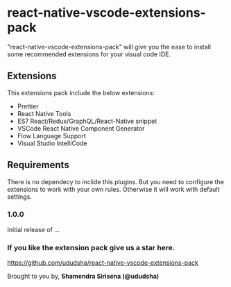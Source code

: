 # react-native-vscode-extensions-pack

"react-native-vscode-extensions-pack" will give you the ease to install some recommended extensions for your visual code IDE.

## Extensions

This extensions pack include the below extensions:
* Prettier
* React Native Tools
* ES7 React/Redux/GraphQL/React-Native snippet
* VSCode React Native Component Generator
* Flow Language Support
* Visual Studio IntelliCode

## Requirements

There is no dependecy to inclide this plugins. But you need to configure the extensions to work with your own rules. Otherwise it will work with default settings.

### 1.0.0

Initial release of ...

### If you like the extension pack give us a star here.
https://github.com/ududsha/react-native-vscode-extensions-pack

Brought to you by, 
**Shamendra Sirisena (@ududsha)**
